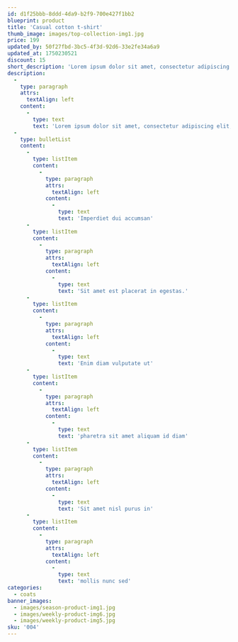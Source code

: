 ```yaml
---
id: d1f25bbb-8ddd-4da9-b2f9-700e427f1bb2
blueprint: product
title: 'Casual cotton t-shirt'
thumb_image: images/top-collection-img1.jpg
price: 199
updated_by: 50f27fbd-3bc5-4f3d-92d6-33e2fe34a6a9
updated_at: 1750230521
discount: 15
short_description: 'Lorem ipsum dolor sit amet, consectetur adipiscing elit. In ut ullamcorper leo, eget euismod orci. Cum sociis natoque penatibus et magnis dis parturient montes nascetur ridiculus mus. Vestibulum ultricies aliquam convallis.'
description:
  -
    type: paragraph
    attrs:
      textAlign: left
    content:
      -
        type: text
        text: 'Lorem ipsum dolor sit amet, consectetur adipiscing elit, sed do eiusmod tempor incididunt ut labore et dolore magna aliqua. Fringilla est ullamcorper eget nulla facilisi etiam dignissim diam. Arcu ac tortor dignissim convallis aenean et tortor at risus. Vestibulum morbi blandit cursus risus at ultrices mi tempus. Dolor sit amet consectetur adipiscing elit ut aliquam purus.'
  -
    type: bulletList
    content:
      -
        type: listItem
        content:
          -
            type: paragraph
            attrs:
              textAlign: left
            content:
              -
                type: text
                text: 'Imperdiet dui accumsan'
      -
        type: listItem
        content:
          -
            type: paragraph
            attrs:
              textAlign: left
            content:
              -
                type: text
                text: 'Sit amet est placerat in egestas.'
      -
        type: listItem
        content:
          -
            type: paragraph
            attrs:
              textAlign: left
            content:
              -
                type: text
                text: 'Enim diam vulputate ut'
      -
        type: listItem
        content:
          -
            type: paragraph
            attrs:
              textAlign: left
            content:
              -
                type: text
                text: 'pharetra sit amet aliquam id diam'
      -
        type: listItem
        content:
          -
            type: paragraph
            attrs:
              textAlign: left
            content:
              -
                type: text
                text: 'Sit amet nisl purus in'
      -
        type: listItem
        content:
          -
            type: paragraph
            attrs:
              textAlign: left
            content:
              -
                type: text
                text: 'mollis nunc sed'
categories:
  - coats
banner_images:
  - images/season-product-img1.jpg
  - images/weekly-product-img6.jpg
  - images/weekly-product-img5.jpg
sku: '004'
---
```

